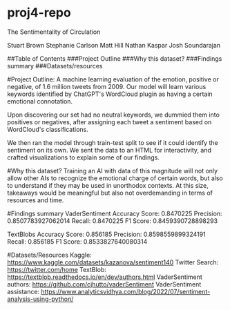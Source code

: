 # proj4-repo

The Sentimentality of Circulation


Stuart Brown
Stephanie Carlson
Matt Hill
Nathan Kaspar
Josh Soundarajan

##Table of Contents
###Project Outline
###Why this dataset?
###Findings summary
###Datasets/resources

#Project Outline:
A machine learning evaluation of the emotion, positive or negative, of 1.6 million tweets from 2009. Our model will learn various keywords identified by ChatGPT's WordCloud plugin as having a certain emotional connotation.

Upon discovering our set had no neutral keywords, we dummied them into positives or negatives, after assigning each tweet a sentiment based on WordCloud's classifications.

We then ran the model through train-test split to see if it could identify the sentiment on its own. We sent the data to an HTML for interactivity, and crafted visualizations to explain some of our findings.

#Why this dataset?
Training an AI with data of this magnitude will not only allow other AIs to recognize the emotional charge of certain words, but also to understand if they may be used in unorthodox contexts. At this size, takeaways would be meaningful but also not overdemanding in terms of resources and time.

#Findings summary 
VaderSentiment
Accuracy Score:  0.8470225
Precision: 0.8507783927062014
Recall: 0.8470225
F1 Score: 0.8459390728898293

TextBlobs
Accuracy Score:  0.856185
Precision: 0.8598559899324191
Recall: 0.856185
F1 Score: 0.8533827640080314

#Datasets/Resources
Kaggle: https://www.kaggle.com/datasets/kazanova/sentiment140
Twitter Search: https://twitter.com/home
TextBlob: https://textblob.readthedocs.io/en/dev/authors.html
VaderSentiment authors: https://github.com/cjhutto/vaderSentiment
VaderSentiment assistance: https://www.analyticsvidhya.com/blog/2022/07/sentiment-analysis-using-python/

